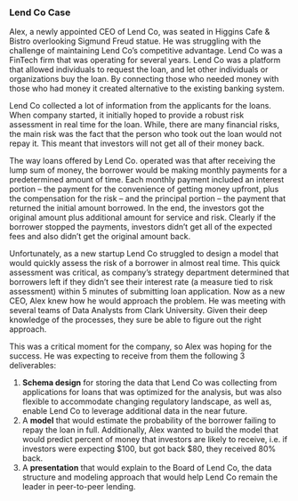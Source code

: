 ### Lend Co Case

Alex, a newly appointed CEO of Lend Co, was seated in Higgins Cafe & Bistro overlooking Sigmund Freud statue. He was struggling with the challenge of maintaining Lend Co’s competitive advantage. Lend Co was a FinTech firm that was operating for several years. Lend Co was a platform that allowed individuals to request the loan, and let other individuals or organizations buy the loan. By connecting those who needed money with those who had money it created alternative to the existing banking system.

Lend Co collected a lot of information from the applicants for the loans. When company started, it initially hoped to provide a robust risk assessment in real time for the loan. While, there are many financial risks, the main risk was the fact that the person who took out the loan would not repay it. This meant that investors will not get all of their money back.

The way loans offered by Lend Co. operated was that after receiving the lump sum of money, the borrower would be making monthly payments for a predetermined amount of time. Each monthly payment included an interest portion – the payment for the convenience of getting money upfront, plus the compensation for the risk – and the principal portion – the payment that returned the initial amount borrowed. In the end, the investors got the original amount plus additional amount for service and risk. Clearly if the borrower stopped the payments, investors didn’t get all of the expected fees and also didn’t get the original amount back.

Unfortunately, as a new startup Lend Co struggled to design a model that would quickly assess the risk of a borrower in almost real time. This quick assessment was critical, as company’s strategy department determined that borrowers left if they didn’t see their interest rate (a measure tied to risk assessment) within 5 minutes of submitting loan application. Now as a new CEO, Alex knew how he would approach the problem. He was meeting with several teams of Data Analysts from Clark University. Given their deep knowledge of the processes, they sure be able to figure out the right approach.

This was a critical moment for the company, so Alex was hoping for the success. He was expecting to receive from them the following 3 deliverables:

1. **Schema design** for storing the data that Lend Co was collecting from applications for loans that was optimized for the analysis, but was also flexible to accommodate changing regulatory landscape, as well as, enable Lend Co to leverage additional data in the near future.
2. A **model** that would estimate the probability of the borrower failing to repay the loan in full. Additionally, Alex wanted to build the model that would predict percent of money that investors are likely to receive, i.e. if investors were expecting $100, but got back $80, they received 80% back.
3. A **presentation** that would explain to the Board of Lend Co, the data structure and modeling approach that would help Lend Co remain the leader in peer-to-peer lending.